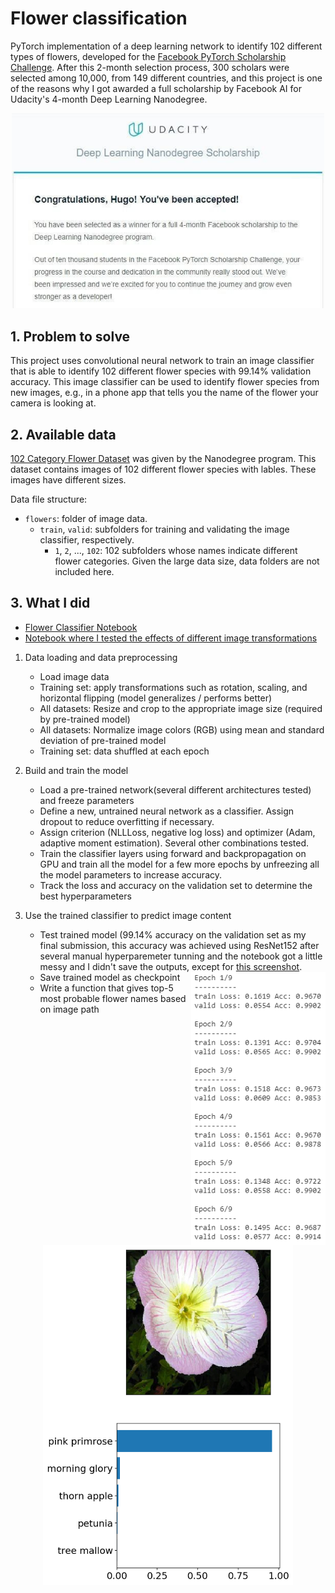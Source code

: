 # Flower classification

PyTorch implementation of a deep learning network to identify 102 different types of flowers, developed for the [Facebook PyTorch Scholarship Challenge](https://www.udacity.com/facebook-pytorch-scholarship). After this 2-month selection process, 300 scholars were selected among 10,000, from 149 different countries, and this project is one of the reasons why I got awarded a full scholarship by Facebook AI for Udacity's 4-month Deep Learning Nanodegree.

<p align="center">
  <img src="images/congratulations.jpg" width=500>
</p>

## 1. Problem to solve

This project uses convolutional neural network to train an image classifier that is able to identify 102 different flower species with 99.14% validation accuracy. This image classifier can be used to identify flower species from new images, e.g., in a phone app that tells you the name of the flower your camera is looking at.

## 2. Available data

[102 Category Flower Dataset](http://www.robots.ox.ac.uk/~vgg/data/flowers/102/index.html) was given by the Nanodegree program. This dataset contains images of 102 different flower species with lables. These images have different sizes.

Data file structure:

- `flowers`: folder of image data.
    - `train`, `valid`: subfolders for training and validating the image classifier, respectively.
        - `1`, `2`, ..., `102`: 102 subfolders whose names indicate different flower categories. Given the large data size, data folders are not included here.

## 3. What I did

- [Flower Classifier Notebook](flower_classifier.ipynb)
- [Notebook where I tested the effects of different image transformations](test_transforms.ipynb)

1. Data loading and data preprocessing

    - Load image data
    - Training set: apply transformations such as rotation, scaling, and horizontal flipping (model generalizes / performs better)
    - All datasets: Resize and crop to the appropriate image size (required by pre-trained model)
    - All datasets: Normalize image colors (RGB) using mean and standard deviation of pre-trained model
    - Training set: data shuffled at each epoch

2. Build and train the model

    - Load a pre-trained network(several different architectures tested) and freeze parameters
    - Define a new, untrained neural network as a classifier. Assign dropout to reduce overfitting if necessary.
    - Assign criterion (NLLLoss, negative log loss) and optimizer (Adam, adaptive moment estimation). Several other combinations tested.
    - Train the classifier layers using forward and backpropagation on GPU and train all the model for a few more epochs by unfreezing all the model parameters to increase accuracy.
    - Track the loss and accuracy on the validation set to determine the best hyperparameters

3. Use the trained classifier to predict image content

    - Test trained model (99.14% accuracy on the validation set as my final submission, this accuracy was achieved using ResNet152 after several manual hyperparemeter tunning and the notebook got a little messy and I didn't save the outputs, except for [this screenshot](images/accuracy.png).
    
    <img align="right" width=215 height=437 img src="images/accuracy.png">
    
    - Save trained model as checkpoint
    - Write a function that gives top-5 most probable flower names based on image path
    
<p align="center">
  <img src="images/inference_example.png" width=400>
</p>
